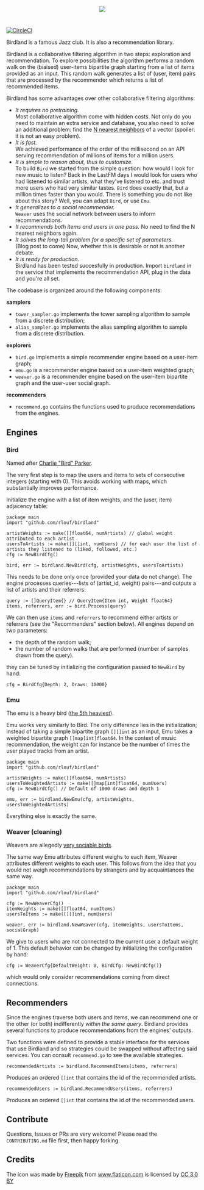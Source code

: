 <p align="center">
  <img src="https://raw.githubusercontent.com/rlouf/birdland/master/media/birdland.png?token=AA5UP5EFQWUPLZYDB3E2WYK46JAL2">
</p>

#

[![CircleCI](https://circleci.com/gh/rlouf/birdland.svg?style=svg)](https://circleci.com/gh/rlouf/birdland)

Birdland is a famous Jazz club. It is also a recommendation library.

Birdland is a collaborative filtering algorithm in two steps: exploration and
recommendation. To explore possibilities the algorithm performs a random walk on
the (biaised) user-items bipartite graph starting from a list of items provided
as an input. This random walk generates a list of (user, item) pairs that are
processed by the recommender which returns a list of recommended items.

Birdland has some advantages over other collaborative filtering algorithms:

- *It requires no pretraining.*  
  Most collaborative algorithm come with hidden costs. Not only do
  you need to maintain an extra service and database, you also need to
  solve an additional problem: find the [N nearest neighbors](https://en.wikipedia.org/wiki/Nearest_neighbor_search) 
  of a vector (spoiler: it is not an easy problem). 
- *It is fast.*  
  We achieved performance of the order of the millisecond on an API serving recommendation
  of millions of items for a million users.
- *It is simple to reason about, thus to customize.*  
  To build `Bird` we started from the simple question: how would I look for new
  music to listen? Back in the LastFM days I would look for users who had
  listened to similar artists, what they've listened to etc. and trust more
  users who had very similar tastes. `Bird` does exactly that, but a million
  times faster than you would.  There is something you do not like about this
  story? Well, you can adapt `Bird`, or use `Emu`.
- *It generalizes to a social recommender.*  
  `Weaver` uses the social network
  between users to inform recommendations.
- *It recommends both items and users in one pass.*
  No need to find the N nearest neighbors again.
- *It solves the long-tail problem for a specific set of parameters.*  
  (Blog post to come) Now, whether this is desirable or not is another debate.
- *It is ready for production.*  
  Birdland has been tested succesfully in production. Import `birdland` in the
  service that implements the recommendation API, plug in the data and
  you're all set.
 
The codebase is organized around the following components:
  
**samplers**
- `tower_sampler.go` implements the tower sampling algorithm to sample from a
  discrete distribution;
- `alias_sampler.go` implements the alias sampling algorithm to sample from a
  discrete distribution.

**explorers**
- `bird.go` implements a simple recommender engine based on a user-item graph;
- `emu.go` is a recommender engine based on a user-item weighted graph;
- `weaver.go` is a recommender engine based on the user-item bipartite graph and
  the user-user social graph.
  
**recommenders**
- `recommend.go` contains the functions used to produce recommendations from the engines.


## Engines

### Bird

Named after [Charlie "Bird" Parker](https://www.youtube.com/watch?v=LphuCadyQi0).

The very first step is to map the users and items to sets of consecutive
integers (starting with 0). This avoids working with maps, which substantially
improves performance.

Initialize the engine with a list of item weights, and the (user, item)
adjacency table: 

```golang
package main
import "github.com/rlouf/birdland"

artistWeights := make([]float64, numArtists) // global weight attributed to each artist
usersToArtists := make([][]int, numUsers) // for each user the list of artists they listened to (liked, followed, etc.)
cfg := NewBirdCfg()

bird, err := birdland.NewBird(cfg, artistWeights, usersToArtists)
```

This needs to be done only once (provided your data do not change). The engine
processes queries---lists of (artist_id, weight) pairs---and outputs a list of
artists and their referrers:

```golang
query := []QueryItem{} // QueryItem{Item int, Weight float64}
items, referrers, err := bird.Process(query)
```

We can then use `items` and `referrers` to recommend either artists or
referrers (see the "Recommenders" section below). All engines depend 
on two parameters:

- the depth of the random walk;
- the number of random walks that are performed (number of samples drawn from the
  query).

they can be tuned by initializing the configuration passed to `NewBird` by hand:

```
cfg = BirdCfg{Depth: 2, Draws: 10000}
```

### Emu

The emu is a heavy bird ([the 5th heaviest](https://en.wikipedia.org/wiki/List_of_largest_birds#Table_of_heaviest_living_bird_species)).

Emu works very similarly to Bird. The only difference lies in the
initialization; instead of taking a simple bipartite graph `[][]int` as an
input, Emu takes a weighted bipartite graph `[]map[int]float64`. In the context
of music recommendation, the weight can for instance be the number of times
the user played tracks from an artist.

```golang
package main
import "github.com/rlouf/birdland"

artistWeights := make([]float64, numArtists)
usersToWeightedArtists := make([]map[int]float64, numUsers)
cfg := NewBirdCfg() // Default of 1000 draws and depth 1

emu, err := birdland.NewEmu(cfg, artistWeights, usersToWeightedArtists)
```

Everything else is exactly the same.

### Weaver (cleaning)

Weavers are allegedly [very sociable birds](https://en.wikipedia.org/wiki/Sociable_weaver).

The same way Emu attributes different weighs to each item, Weaver attributes
different weights to each user. This follows from the idea that you would not
weigh recommendations by strangers and by acquaintances the same way.

```golang
package main
import "github.com/rlouf/birdland"

cfg := NewWeaverCfg()
itemWeights := make([]float64, numItems)
usersToItems := make([][]int, numUsers)

weaver, err := birdland.NewWeaver(cfg, itemWeights, usersToItems, socialGraph) 
```

We give to users who are not connected to the current user a default weight of 1.
This default behavior can be changed by initializing the configuration by hand:

```golang
cfg := WeaverCfg{DefaultWeight: 0, BirdCfg: NewBirdCfg()}
```

which would only consider recommendations coming from direct connections.

## Recommenders

Since the engines traverse both users and items, we can recommend one or the 
other (or both) indifferently *within the same query*. Birdland provides
several functions to produce recommendations from the engines' outputs.

Two functions were defined to provide a stable interface for the services
that use Birdland and so strategies could be swapped without affecting said
services. You can consult `recommend.go` to see the available strategies.

```golang
recommendedArtists := birdland.RecommendItems(items, referrers)
```

Produces an ordered `[]int` that contains the id of the recommended artists. 

```golang
recommendedUsers := birdland.RecommendUsers(items, referrers)
```

Produces an ordered `[]int` that contains the id of the recommended users. 


## Contribute

Questions, Issues or PRs are very welcome! Please read the `CONTRIBUTING.md` file
first, then happy forking.

## Credits

The icon was made by <a href="https://www.freepik.com/?__hstc=57440181.3c24109fd911bedc6428debe60ee2cde.1558556981649.1558556981649.1558556981649.1&__hssc=57440181.6.1558556981649&__hsfp=4016125896" title="Freepik">Freepik</a> from <a href="https://www.flaticon.com/" 			    title="Flaticon">www.flaticon.com</a> is licensed by <a href="http://creativecommons.org/licenses/by/3.0/" 			    title="Creative Commons BY 3.0" target="_blank">CC 3.0 BY
